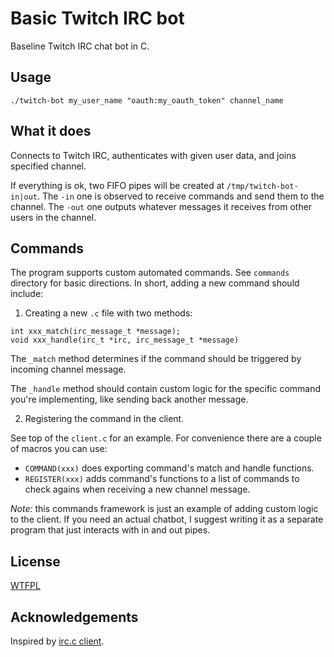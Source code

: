 # Basic Twitch IRC bot

Baseline Twitch IRC chat bot in C.

## Usage
```
./twitch-bot my_user_name "oauth:my_oauth_token" channel_name
```

## What it does

Connects to Twitch IRC, authenticates with given user data, and joins specified channel.

If everything is ok, two FIFO pipes will be created at `/tmp/twitch-bot-in|out`. 
The `-in` one is observed to receive commands and send them to the channel. The 
`-out` one outputs whatever messages it receives from other users in the 
channel.

## Commands 

The program supports custom automated commands. See `commands` directory for basic 
directions. In short, adding a new command should include:

1. Creating a new `.c` file with two methods:

```
int xxx_match(irc_message_t *message);
void xxx_handle(irc_t *irc, irc_message_t *message)
```

The `_match` method determines if the command should be triggered by incoming channel 
message.

The `_handle` method should contain custom logic for the specific command 
you're implementing, like sending back another message.

2. Registering the command in the client.

See top of the `client.c` for an example. For convenience there are a couple of macros
you can use:

- `COMMAND(xxx)` does exporting command's match and handle functions.
- `REGISTER(xxx)` adds command's functions to a list of commands to check agains
when receiving a new channel message.

*Note:* this commands framework is just an example of adding custom logic to the client.
If you need an actual chatbot, I suggest writing it as a separate program that just 
interacts with in and out pipes.

## License

[WTFPL](http://www.wtfpl.net/)

## Acknowledgements

Inspired by [irc.c client](https://c9x.me/irc/).
